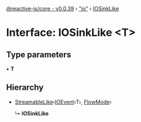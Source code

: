 [@reactive-js/core - v0.0.39](../README.md) › ["io"](../modules/_io_.md) › [IOSinkLike](_io_.iosinklike.md)

# Interface: IOSinkLike <**T**>

## Type parameters

▪ **T**

## Hierarchy

* [StreamableLike](_streamable_.streamablelike.md)‹[IOEvent](../modules/_io_.md#ioevent)‹T›, [FlowMode](../enums/_flowable_.flowmode.md)›

  ↳ **IOSinkLike**
